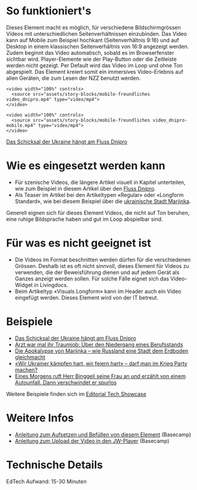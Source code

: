 # So funktioniert's

Dieses Element macht es möglich, für verschiedene Bildschirmgrössen Videos mit unterschiedlichen Seitenverhältnissen einzubinden. Das Video kann auf Mobile zum Beispiel hochkant (Seitenverhältnis 9:16) und auf Desktop in einem klassischen Seitenverhältnis von 16:9 angezeigt werden. Zudem beginnt das Video automatisch, sobald es im Browserfenster sichtbar wird. Player-Elemente wie der Play-Button oder die Zeitleiste werden nicht gezeigt. Per Default wird das Video im Loop und ohne Ton abgespielt. Das Element kreiert somit ein immersives Video-Erlebnis auf allen Geräten, die zum Lesen der NZZ benutzt werden.

```html|span-6
<video width="100%" controls>
  <source src="assets/story-blocks/mobile-freundliches video_dnipro.mp4" type="video/mp4">
</video>
```

```html|span-3
<video width="100%" controls>
  <source src="assets/story-blocks/mobile-freundliches video_dnipro-mobile.mp4" type="video/mp4">
</video>
```

[Das Schicksal der Ukraine hängt am Fluss Dnipro](https://www.nzz.ch/visuals/ukraine-krieg-der-dnipro-schicksalsfluss-zwischen-ost-und-west-ld.1721057)

# Wie es eingesetzt werden kann

- Für szenische Videos, die längere Artikel visuell in Kapitel unterteilen, wie zum Beispiel in diesem Artikel über den [Fluss Dnipro](https://www.nzz.ch/visuals/ukraine-krieg-der-dnipro-schicksalsfluss-zwischen-ost-und-west-ld.1721057).
- Als Teaser im Artikel bei den Artikeltypen «Regular» oder «Longform Standard», wie bei diesem Beispiel über die [ukrainische Stadt Marjinka](https://www.nzz.ch/international/ukraine-wie-russland-die-stadt-marjinka-dem-erdboden-gleichmacht-ld.1725188).

Generell eignen sich für dieses Element Videos, die nicht auf Ton beruhen, eine ruhige Bildsprache haben und gut im Loop abspielbar sind.

# Für was es nicht geeignet ist

- Die Videos im Format beschnitten werden dürfen für die verschiedenen Grössen. Deshalb ist es oft nicht sinnvoll, dieses Element für Videos zu verwenden, die der Beweisführung dienen und auf jedem Gerät als Ganzes anzeigt werden sollen. Für solche Fälle eignet sich das Video-Widget in Livingdocs.
- Beim Artikeltyp «Visuals Longform» kann im Header auch ein Video eingefügt werden. Dieses Element wird von der IT betreut.

# Beispiele

- [Das Schicksal der Ukraine hängt am Fluss Dnipro](https://www.nzz.ch/visuals/ukraine-krieg-der-dnipro-schicksalsfluss-zwischen-ost-und-west-ld.1721057)
- [Arzt war mal ihr Traumjob: Über den Niedergang eines Berufsstands](https://www.nzz.ch/zuerich/umfrage-mit-assistenzaerzten-burnouts-und-buerokratie-im-spital-ld.1722170)
- [Die Apokalypse von Marjinka – wie Russland eine Stadt dem Erdboden gleichmacht](https://www.nzz.ch/international/ukraine-wie-russland-die-stadt-marjinka-dem-erdboden-gleichmacht-ld.1725188)
- [«Wir Ukrainer kämpfen hart, wir feiern hart» – darf man im Krieg Party machen?](https://www.nzz.ch/international/ukraine-darf-man-im-krieg-feiern-zu-besuch-an-einer-party-in-dnipro-ld.1734653)
- [Eines Morgens ruft Herr Binggeli seine Frau an und erzählt von einem Autounfall. Dann verschwindet er spurlos](https://www.nzz.ch/zuerich/verschollen-zuercher-verschwindet-am-walensee-spurlos-ld.1728835)

Weitere Beispiele finden sich im [Editorial Tech Showcase](https://nzzdev.github.io/ed-tech-project-showcase/?internal)

# Weitere Infos

- [Anleitung zum Aufsetzen und Befüllen von diesem Element](https://3.basecamp.com/3500782/buckets/10878677/documents/6427009913) (Basecamp)
- [Anleitung zum Upload der Video in den JW-Player](https://3.basecamp.com/3500782/buckets/10878677/documents/6058690351) (Basecamp)

# Technische Details

EdTech Aufwand: 15-30 Minuten
